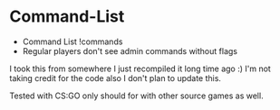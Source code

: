 # Command-List
- Command List !commands
- Regular players don't see admin commands without flags

I took this from somewhere I just recompiled it long time ago :) I'm not taking credit for the code
also I don't plan to update this.


Tested with CS:GO only should for with other source games as well.
